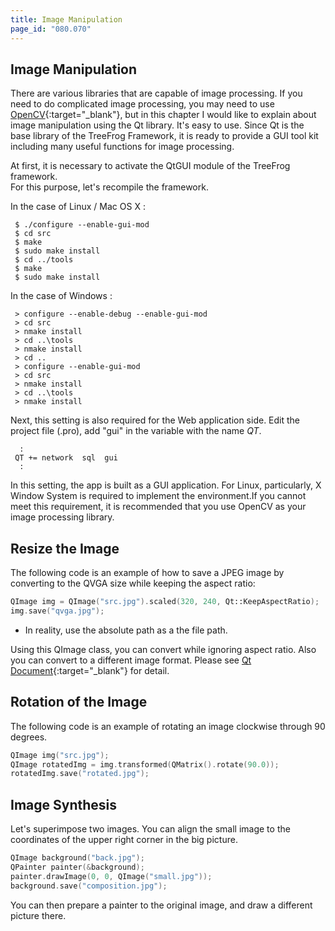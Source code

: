 ```yaml
---
title: Image Manipulation
page_id: "080.070"
---
```


## Image Manipulation

There are various libraries that are capable of image processing. If you need to do complicated image processing, you may need to use [OpenCV](http://opencv.org/){:target="_blank"}, but in this chapter I would like to explain about image manipulation using the Qt library. It's easy to use. Since Qt is the base library of the TreeFrog Framework, it is ready to provide a GUI tool kit including many useful functions for image processing.

At first, it is necessary to activate the QtGUI module of the TreeFrog framework.<br>
For this purpose, let's recompile the framework.

In the case of Linux / Mac OS X :

```
 $ ./configure --enable-gui-mod
 $ cd src
 $ make
 $ sudo make install
 $ cd ../tools
 $ make
 $ sudo make install
```

In the case of Windows :

```
 > configure --enable-debug --enable-gui-mod
 > cd src
 > nmake install
 > cd ..\tools
 > nmake install
 > cd ..
 > configure --enable-gui-mod
 > cd src
 > nmake install
 > cd ..\tools
 > nmake install
```

Next, this setting is also required for the Web application side. Edit the project file (.pro), add "gui" in the variable with the name *QT*.

```
  :
 QT += network  sql  gui
  :
```

In this setting, the app is built as a GUI application. For Linux, particularly, X Window System is required to implement the environment.If you cannot meet this requirement, it is recommended that you use OpenCV as your image processing library.

## Resize the Image

The following code is an example of how to save a JPEG image by converting to the QVGA size while keeping the aspect ratio:

```c++
QImage img = QImage("src.jpg").scaled(320, 240, Qt::KeepAspectRatio);
img.save("qvga.jpg");
```

- In reality, use the absolute path as a the file path.

Using this QImage class, you can convert while ignoring aspect ratio. Also you can convert to a different image format. Please see [Qt Document](https://doc.qt.io/qt-5/){:target="_blank"} for detail.

## Rotation of the Image

The following code is an example of rotating an image clockwise through 90 degrees.

```c++
QImage img("src.jpg");
QImage rotatedImg = img.transformed(QMatrix().rotate(90.0));
rotatedImg.save("rotated.jpg");
```

## Image Synthesis

Let's superimpose two images. You can align the small image to the coordinates of the upper right corner in the big picture.

```c++
QImage background("back.jpg");
QPainter painter(&background);
painter.drawImage(0, 0, QImage("small.jpg"));
background.save("composition.jpg");
```

You can then prepare a painter to the original image, and draw a different picture there.